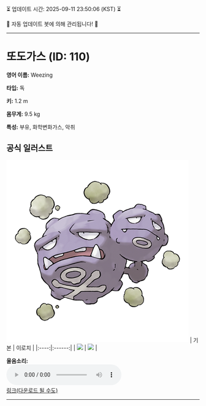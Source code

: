 
⏳ 업데이트 시간: 2025-09-11 23:50:06 (KST) ⏳

🤖 자동 업데이트 봇에 의해 관리됩니다! 🤖

---

# 또도가스 (ID: 110)
**영어 이름:** Weezing

**타입:** 독

**키:** 1.2 m

**몸무게:** 9.5 kg

**특성:** 부유, 화학변화가스, 악취

## 공식 일러스트
![](https://raw.githubusercontent.com/PokeAPI/sprites/master/sprites/pokemon/other/official-artwork/110.png)
| 기본 | 이로치 |
|:----:|:------:|
| <img src="http://play.pokemonshowdown.com/sprites/ani/weezing.gif" width="200"> | <img src="http://play.pokemonshowdown.com/sprites/ani-shiny/weezing.gif" width="200"> |

**울음소리:**<br><audio controls src="https://raw.githubusercontent.com/PokeAPI/cries/main/cries/pokemon/latest/110.ogg"></audio><br> [링크(다운로드 될 수도)](https://raw.githubusercontent.com/PokeAPI/cries/main/cries/pokemon/latest/110.ogg)


---
